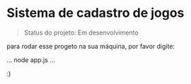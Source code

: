 <h1>Sistema de cadastro de jogos</h1>

> Status do projeto: Em desenvolvimento

para rodar esse progeto na sua máquina, por favor digite:

...
node app.js
...




:)